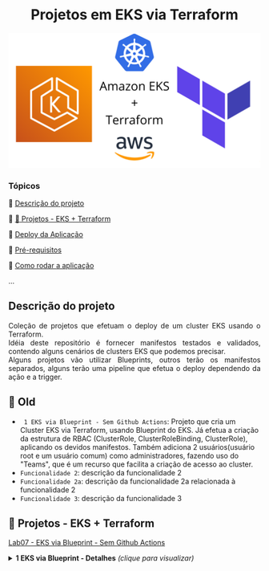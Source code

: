 
<h1 align="center"> Projetos em EKS via Terraform </h1>

![Amazon EKS + Terraform](https://github.com/fernandomullerjr/eks-via-terraform-github-actions/blob/main/outros-materiais/imagens/amazon-eks-plus-terraform.png?raw=true)



### Tópicos 

:small_blue_diamond: [Descrição do projeto](#descrição-do-projeto)

:small_blue_diamond: [:hammer: Projetos - EKS + Terraform](#lab07-eks-via-blueprint)

:small_blue_diamond: [Deploy da Aplicação](#deploy-da-aplicação-dash)

:small_blue_diamond: [Pré-requisitos](#pré-requisitos)

:small_blue_diamond: [Como rodar a aplicação](#como-rodar-a-aplicação-arrow_forward)

... 


## Descrição do projeto 

<p align="justify">
  Coleção de projetos que efetuam o deploy de um cluster EKS usando o Terraform.<br/>
  Idéia deste repositório é fornecer manifestos testados e validados, contendo alguns cenários de clusters EKS que podemos precisar.<br/>
  Alguns projetos vão utilizar Blueprints, outros terão os manifestos separados, alguns terão uma pipeline que efetua o deploy dependendo da ação e a trigger.<br/>
</p>


## :hammer: Old

- ` 1 EKS via Blueprint - Sem Github Actions`: Projeto que cria um Cluster EKS via Terraform, usando Blueprint do EKS.
Já efetua a criação da estrutura de RBAC (ClusterRole, ClusterRoleBinding, ClusterRole), aplicando os devidos manifestos.
Também adiciona 2 usuários(usuário root e um usuário comum) como administradores, fazendo uso do "Teams", que é um recurso que facilita a criação de acesso ao cluster.
- `Funcionalidade 2`: descrição da funcionalidade 2
- `Funcionalidade 2a`: descrição da funcionalidade 2a relacionada à funcionalidade 2
- `Funcionalidade 3`: descrição da funcionalidade 3



## :hammer: Projetos - EKS + Terraform

[Lab07 - EKS via Blueprint - Sem Github Actions](07-eks-blueprint/README.md)
<details> 
  <summary><b>1 EKS via Blueprint - Detalhes</b> <em>(clique para visualizar)</em></summary>
Projeto que cria um Cluster EKS via Terraform, usando Blueprint do EKS.<br/>
Já efetua a criação da estrutura de RBAC (ClusterRole, ClusterRoleBinding, ClusterRole), aplicando os devidos manifestos.<br/>
Também adiciona 2 usuários(usuário root e um usuário comum) como administradores, fazendo uso do "Teams", que é um recurso que facilita a criação de acesso ao cluster.<br/>
</details>